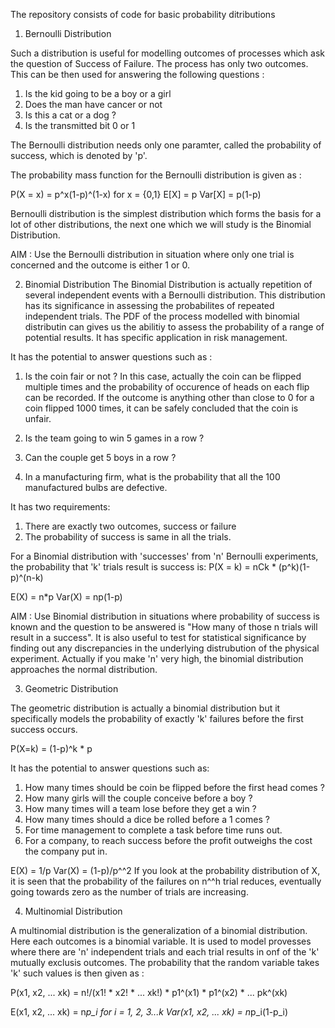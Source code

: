 The repository consists of code for basic probability ditributions


1. Bernoulli Distribution

Such a distribution is useful for modelling outcomes of processes which ask the question of Success of Failure.
The process has only two outcomes. This can be then used for answering the following questions :

1. Is the kid going to be a boy or a girl
2. Does the man have cancer or not
3. Is this a cat or a dog ?
4. Is the transmitted bit 0 or 1

The Bernoulli distribution needs only one paramter, called the probability of success, which is denoted by 'p'.

The probability mass function for the Bernoulli distribution is given as :

P(X = x) = p^x(1-p)^(1-x) for x = {0,1}
E[X] = p
Var[X] = p(1-p)

Bernoulli distribution is the simplest distribution which forms the basis for a lot of other distributions, the next one which we
will study is the Binomial Distribution.


AIM : Use the Bernoulli distribution in situation where only one trial is concerned and the outcome is either 1 or 0.

2. Binomial Distribution
The Binomial Distribution is actually repetition of several independent events with a Bernoulli distribution. This distribution has its significance in
assessing the probabilites of repeated independent trials. The PDF of the process modelled with binomial distributin can gives us the abilitiy to assess the
probability of a range of potential results. It has specific application in risk management.

It has the potential to answer questions such as :

1. Is the coin fair or not ? In this case, actually the coin can be flipped multiple times and the probability of occurence of heads on each flip can be recorded. If the outcome is anything other than
close to 0 for a coin flipped 1000 times, it can be safely concluded that the coin is unfair.

2. Is the team going to win 5 games in a row ?

3. Can the couple get 5 boys in a row ?

4. In a manufacturing firm, what is the probability that all the 100 manufactured bulbs are defective.

It has two requirements:

1. There are exactly two outcomes, success or failure
2. The probability of success is same in all the trials.

For a Binomial distribution with 'successes' from 'n' Bernoulli experiments, the probability that 'k' trials result is success is:
P(X = k) = nCk * (p^k)(1-p)^(n-k)

E(X) = n*p
Var(X) = np(1-p)

AIM : Use Binomial distribution in situations where probability of success is known and the question to be answered is "How many of those n trials will result in a success".
It is also useful to test for statistical significance by finding out any discrepancies in the underlying distrubution of the physical experiment.
Actually if you make 'n' very high, the binomial distribution approaches the normal distribution.


3. Geometric Distribution

The geometric distribution is actually a binomial distribution but it specifically models the probability of exactly 'k' failures before the first success occurs.

P(X=k) = (1-p)^k * p

It has the potential to answer questions such as:

1. How many times should be coin be flipped before the first head comes ?
2. How many girls will the couple conceive before a boy ?
3. How many times will a team lose before they get a win ?
4. How many times should a dice be rolled before a 1 comes ?
5. For time management to complete a task before time runs out.
6. For a company, to reach success before the profit outweighs the cost the company put in.

E(X) = 1/p
Var(X) = (1-p)/p^^2
 If you look at the probability distribution of X, it is seen that the probability of the failures on n^^h trial reduces, eventually going towards zero as the number of trials are increasing.


4.  Multinomial Distribution

A multinomial distribution is the generalization of a binomial distribution. Here each outcomes is a binomial variable. It is used to model provesses where there are 'n' independent trials and each trial results in onf of the 'k' mutually exclusis outcomes.
The probability that the random variable takes 'k' such values is then given as :

P(x1, x2, ... xk) = n!/(x1! * x2! * ... xk!) * p1^(x1) * p1^(x2) * ... pk^(xk)

E(x1, x2, ... xk) = n*p_i for i = 1, 2, 3...k
Var(x1, x2, ... xk) = n*p_i(1-p_i)
